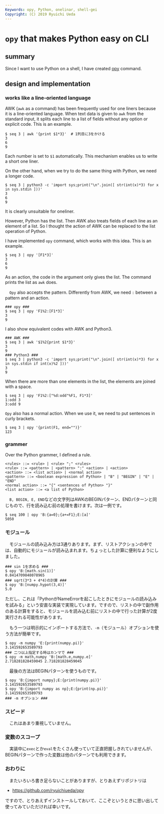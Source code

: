 ```yaml
---
Keywords: opy, Python, onelinar, shell-gei
Copyright: (C) 2019 Ryuichi Ueda
---
```


# `opy` that makes Python easy on CLI

## summary

Since I want to use Python on a shell, I have created [opy](https://github.com/ryuichiueda/opy) command.

## design and implementation

### works like a line-oriented language

  AWK (`awk` as a command) has been frequently used for one liners because it is a line-oriented language. When text data is given to `awk` from the standard input, it splits each line to a list of fields without any option or explicit code. This is an example. 


```
$ seq 3 | awk '{print $1*3}'  # 1列目に3をかける
3
6
9
```

Each number is set to `$1` automatically. This mechanism enables us to write a short one liner. 

  On the other hand, when we try to do the same thing with Python, we need a longer code. 

```
$ seq 3 | python3 -c 'import sys;print("\n".join([ str(int(x)*3) for x in sys.stdin ]))'
3
6
9
```

It is clearly unsuitable for oneliner. 

  However, Python has the list. Then AWK also treats fields of each line as an element of a list. So I thought the action of AWK can be replaced to the list operation of Python.

  I have implemented `opy` command, which works with this idea. This is an example.

```
$ seq 3 | opy '[F1*3]'
3
6
9
```

As an action, the code in the argument only gives the list. The command prints the list as `awk` does. 


　`Opy` also accepts the pattern. Differently from AWK, we need `:` between a pattern and an action.

```
### opy ###
$ seq 3 | opy 'F1%2:[F1*3]'
3
9
```

I also show equivalent codes with AWK and Python3. 

```
### AWK ###
$ seq 3 | awk '$1%2{print $1*3}'
3
9
### Python3 ###
$ seq 3 | python3 -c 'import sys;print("\n".join([ str(int(x)*3) for x in sys.stdin if int(x)%2 ]))'
3
9
```

When there are more than one elements in the list, the elements are joined with a space.

```
$ seq 3 | opy 'F1%2:["%d:odd"%F1, F1*3]'
1:odd 3
3:odd 9
```

  `Opy` also has a normal action. When we use it, we need to put sentences in curly brackets. 


```
$ seq 3 | opy '{print(F1, end="")}'
123
```


### grammer

  Over the Python grammer, I defined a rule. 


```
<rules> ::= <rule> | <rule> ";" <rules>
<rule> ::= <pattern> | <pattern> ":" <action> | <action>
<action> ::= <list action> | <normal action>
<pattern> ::= <boolean expression of Python> | "B" | "BEGIN" | "E" | "END" 
<normal action> ::= "{" <sentences of Python> "}"
<list action> ::= <a list of Python>
```


　`B, BEGIN, E, END`などの文字列はAWKのBEGINパターン、ENDパターンと同じもので、行を読み込む前の処理を書けます。次は一例です。

```
$ seq 100 | opy 'B:{a=0};{a+=F1};E:[a]'
5050
```

### モジュール

　モジュールの読み込み方は3通りあります。まず、リストアクションの中では、自動的にモジュールが読み込まれます。ちょっとした計算に便利なようにしました。

```
### sin 1を求める ###
$ opy 'B:[math.sin(1)]'
0.8414709848078965
### sqrt(3*3 + 4*4)の計算 ###
$ opy 'B:[numpy.hypot(3,4)]'
5.0
```

ただし、これは「PythonがNameErrorを起こしたときにモジュールの読み込みを試みる」という安直な実装で実現しています。ですので、リストの中で副作用のある計算をすると、モジュールを読み込む前にリストの中で行った計算が2度実行される可能性があります。

　もう一つは明示的にインポートする方法で、`-m`（モジュール）オプションを使う方法が簡単です。

```
$ opy -m numpy 'E:{print(numpy.pi)}'
3.141592653589793
### 二つ以上指定する時はカンマで ###
$ opy -m math,numpy 'B:[math.e,numpy.e]'
2.718281828459045 2.718281828459045
```

　最後の方法はBEGINパターンを使うものです。

```
$ opy 'B:{import numpy};E:{print(numpy.pi)}'
3.141592653589793
$ opy 'B:{import numpy as np};E:{print(np.pi)}'
3.141592653589793
### -m オプション ###
```

### スピード

　これはあまり重視していません。

### 変数のスコープ

　実装中に`exec`とか`eval`をたくさん使っていて正直把握しきれていませんが、BEGINパターンで作った変数は他のパターンでも利用できます。


### おわりに

　またいろいろ書き足らないことがありますが、とりあえずリポジトリは

* https://github.com/ryuichiueda/opy

ですので、とりあえずインストールしておいて、ここぞというときに思い出して使ってみていただければ幸いです。
